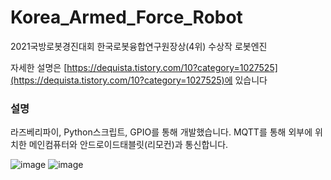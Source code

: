 # Korea_Armed_Force_Robot
2021국방로봇경진대회 한국로봇융합연구원장상(4위) 수상작 로봇엔진

자세한 설명은 [https://dequista.tistory.com/10?category=1027525](https://dequista.tistory.com/10?category=1027525)에 있습니다

### 설명
라즈베리파이, Python스크립트, GPIO를 통해 개발했습니다.
MQTT를 통해 외부에 위치한 메인컴퓨터와 안드로이드태블릿(리모컨)과 통신합니다.


![image](https://user-images.githubusercontent.com/73643657/230776921-f1a4fc7c-fad0-4e7a-88bb-50059e4d8291.png)
![image](https://user-images.githubusercontent.com/73643657/230776961-5d922209-864e-4cb1-ab1a-2935ad16320c.png)

